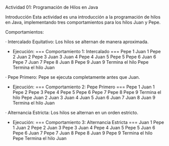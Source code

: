 Actividad 01: Programación de Hilos en Java

Introducción
Esta actividad es una introducción a la programación de hilos en Java, implementando tres comportamientos para los hilos Juan y Pepe.

Comportamientos:

· Intercalado Equitativo: Los hilos se alternan de manera aproximada.
 - Ejecución: 
 === Comportamiento 1: Intercalado ===
    Pepe 1
    Juan 1
    Pepe 2
    Juan 2
    Pepe 3
    Juan 3
    Juan 4
    Pepe 4
    Juan 5
    Pepe 5
    Pepe 6
    Juan 6
    Pepe 7
    Juan 7
    Pepe 8
    Juan 8
    Pepe 9
    Juan 9
    Termina el hilo Pepe
    Termina el hilo Juan

· Pepe Primero: Pepe se ejecuta completamente antes que Juan.
 - Ejecución: 
 === Comportamiento 2: Pepe Primero ===
    Pepe 1
    Juan 1
    Pepe 2
    Pepe 3
    Pepe 4
    Pepe 5
    Pepe 6
    Pepe 7
    Pepe 8
    Pepe 9
    Termina el hilo Pepe
    Juan 2
    Juan 3
    Juan 4
    Juan 5
    Juan 6
    Juan 7
    Juan 8
    Juan 9
    Termina el hilo Juan

· Alternancia Estricta: Los hilos se alternan en un orden estricto.
 - Ejecución: 
 === Comportamiento 3: Alternancia Estricta ===
    Juan 1
    Pepe 1
    Juan 2
    Pepe 2
    Juan 3
    Pepe 3
    Juan 4
    Pepe 4
    Juan 5
    Pepe 5
    Juan 6
    Pepe 6
    Juan 7
    Pepe 7
    Juan 8
    Pepe 8
    Juan 9
    Pepe 9
    Termina el hilo Pepe
    Termina el hilo Juan